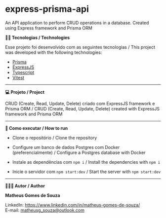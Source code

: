# express-prisma-api
An API application to perform CRUD operations in a database. Created using Express framework and Prisma ORM

**👨‍💻 Tecnologias / Technologies**

Esse projeto foi desenvolvido com as seguintes tecnologias / This project was developed with the following technologies:

- [Prisma](https://prisma.io)
- [ExpressJS](https://expressjs.com/)
- [Typescript](https://www.typescriptlang.org/)
- [Vitest](https://vitest.dev/)


-----------------------------------------------------------------------------------------------------------------------------------------------------------------------------------

**💻 Projeto / Project**

CRUD (Create, Read, Update, Delete) criado com ExpressJS framework e Prisma ORM / CRUD (Create, Read, Update, Delete) created with ExpressJS framework and Prisma ORM

-----------------------------------------------------------------------------------------------------------------------------------------------------------------------------------

**🚀 Como executar / How to run**

- Clone o repositório / Clone the repository 
- Configure um banco de dados Postgres com Docker (preferencialmente) / Configure a Postgres database with Docker

- Instale as dependências com `npm i` / Install the dependencies with `npm i`
- Inicie o servidor com `npm start:dev` / Start the server with `npm start:dev`

-----------------------------------------------------------------------------------------------------------------------------------------------------------------------------------

**🧑🏾‍💻 Autor / Author**

**Matheus Gomes de Souza**

LinkedIn: https://www.linkedin.com/in/matheus-gomes-de-souza/ <br/>
E-mail: matheusg_souza@outlook.com
